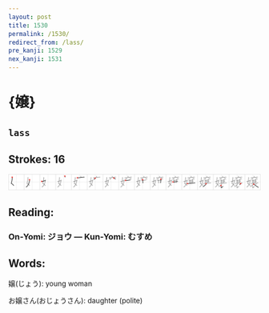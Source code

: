 ```yaml
---
layout: post
title: 1530
permalink: /1530/
redirect_from: /lass/
pre_kanji: 1529
nex_kanji: 1531
---
```


# {嬢}

## `lass`

## Strokes: 16

<div class="stroke"><img src="../images/E5ACA2.png" /></div>

## Reading:

### On-Yomi: ジョウ &mdash; Kun-Yomi: むすめ

## Words:

嬢(じょう): young woman

お嬢さん(おじょうさん): daughter (polite)
